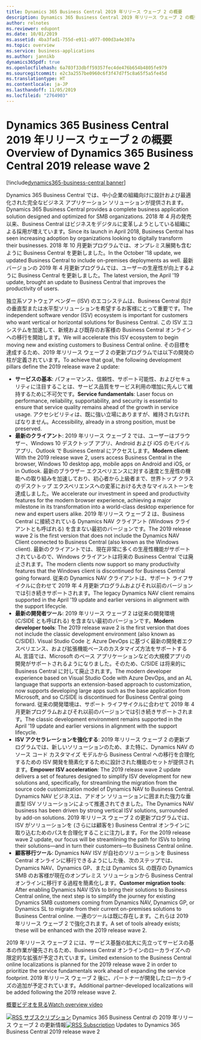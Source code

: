 ```yaml
---
title: Dynamics 365 Business Central 2019 年リリース ウェーブ 2 の概要
description: Dynamics 365 Business Central 2019 年リリース ウェーブ 2 の概要
author: relnotes
ms.reviewer: edupont
ms.date: 10/01/2019
ms.assetid: 4ba3fad1-755d-e911-a977-000d3a4e307a
ms.topic: overview
ms.service: business-applications
ms.author: jannikb
dynamics365pdf: true
ms.openlocfilehash: 6a703f33dbff59357fec4de476b654b4805fe979
ms.sourcegitcommit: e2c3a2557be0960c6f3f47d7f5c8a65f5a5fe45d
ms.translationtype: HT
ms.contentlocale: ja-JP
ms.lasthandoff: 11/05/2019
ms.locfileid: "2764903"
---
```

# <a name="overview-of-dynamics-365-business-central-2019-release-wave-2"></a><span data-ttu-id="27739-103">Dynamics 365 Business Central 2019 年リリース ウェーブ 2 の概要</span><span class="sxs-lookup"><span data-stu-id="27739-103">Overview of Dynamics 365 Business Central 2019 release wave 2</span></span>
[!include[dynamics365-business-central banner](../includes/dynamics365-business-central.md)]

<!--overview start-->
<span data-ttu-id="27739-104">Dynamics 365 Business Central では、中小企業の組織向けに設計および最適化された完全なビジネス アプリケーション ソリューションが提供されます。</span><span class="sxs-lookup"><span data-stu-id="27739-104">Dynamics 365 Business Central provides a complete business application solution designed and optimized for SMB organizations.</span></span> <span data-ttu-id="27739-105">2018 年 4 月の発売以来、Business Central はビジネスをデジタルに変革しようとしている組織による採用が増えています。</span><span class="sxs-lookup"><span data-stu-id="27739-105">Since its launch in April 2018, Business Central has seen increasing adoption by organizations looking to digitally transform their businesses.</span></span> <span data-ttu-id="27739-106">2018 年 10 月更新プログラムでは、オンプレミス展開も含むように Business Central を更新しました。</span><span class="sxs-lookup"><span data-stu-id="27739-106">In the October '18 update, we updated Business Central to include on-premises deployments as well.</span></span> <span data-ttu-id="27739-107">最新バージョンの 2019 年 4 月更新プログラムでは、ユーザーの生産性が向上するように Business Central を更新しました。</span><span class="sxs-lookup"><span data-stu-id="27739-107">The latest version, the April '19 update, brought an update to Business Central that improves the productivity of users.</span></span>

<span data-ttu-id="27739-108">独立系ソフトウェア ベンダー (ISV) のエコシステムは、Business Central 向けの垂直型または水平型ソリューションを希望するお客様にとって重要です。</span><span class="sxs-lookup"><span data-stu-id="27739-108">The independent software vendor (ISV) ecosystem is important for customers who want vertical or horizontal solutions for Business Central.</span></span> <span data-ttu-id="27739-109">この ISV エコシステムを加速して、新規および既存のお客様の Business Central オンラインへの移行を開始します。</span><span class="sxs-lookup"><span data-stu-id="27739-109">We will accelerate this ISV ecosystem to begin moving new and existing customers to Business Central online.</span></span> <span data-ttu-id="27739-110">その目標を達成するため、2019 年リリース ウェーブ 2 の更新プログラムでは以下の開発の柱が定義されています。</span><span class="sxs-lookup"><span data-stu-id="27739-110">To achieve that goal, the following development pillars define the 2019 release wave 2 update:</span></span>

- <span data-ttu-id="27739-111">**サービスの基本**: パフォーマンス、信頼性、サポート可能性、およびセキュリティに注目することは、サービス品質をサービス利用の増加に先んじて維持するために不可欠です。</span><span class="sxs-lookup"><span data-stu-id="27739-111">**Service fundamentals**: Laser focus on performance, reliability, supportability, and security is essential to ensure that service quality remains ahead of the growth in service usage.</span></span> <span data-ttu-id="27739-112">アクセシビリティは、既に強い立場にありますが、維持されなければなりません。</span><span class="sxs-lookup"><span data-stu-id="27739-112">Accessibility, already in a strong position, must be preserved.</span></span>
- <span data-ttu-id="27739-113">**最新のクライアント**: 2019 年リリース ウェーブ 2 では、ユーザーはブラウザー、Windows 10 デスクトップ アプリ、Android および iOS のモバイル アプリ、Outlook で Business Central にアクセスします。</span><span class="sxs-lookup"><span data-stu-id="27739-113">**Modern client**: With the 2019 release wave 2, users access Business Central in the browser, Windows 10 desktop app, mobile apps on Android and iOS, or in Outlook.</span></span> <span data-ttu-id="27739-114">最新のブラウザー エクスペリエンスに対する速度と生産性の機能への取り組みを加速しており、初心者から上級者まで、世界トップ クラスのデスクトップ エクスペリエンスへの変革における大きなマイルストーンを達成しました。</span><span class="sxs-lookup"><span data-stu-id="27739-114">We accelerate our investment in speed and productivity features for the modern browser experience, achieving a major milestone in its transformation into a world-class desktop experience for new and expert users alike.</span></span> <span data-ttu-id="27739-115">2019 年リリース ウェーブ 2 は、Business Central に接続されている Dynamics NAV クライアント (Windows クライアントとも呼ばれる) を含まない最初のバージョンです。</span><span class="sxs-lookup"><span data-stu-id="27739-115">The 2019 release wave 2 is the first version that does not include the Dynamics NAV Client connected to Business Central (also known as the Windows client).</span></span> <span data-ttu-id="27739-116">最新のクライアントでは、現在非常に多くの生産性機能がサポートされているので、Windows クライアントは将来の Business Central では廃止されます。</span><span class="sxs-lookup"><span data-stu-id="27739-116">The modern clients now support so many productivity features that the Windows client is discontinued for Business Central going forward.</span></span> <span data-ttu-id="27739-117">従来の Dynamics NAV クライアントは、サポート ライフサイクルに合わせて 2019 年 4 月更新プログラムおよびそれ以前のバージョンでは引き続きサポートされます。</span><span class="sxs-lookup"><span data-stu-id="27739-117">The legacy Dynamics NAV client remains supported in the April '19 update and earlier versions in alignment with the support lifecycle.</span></span>
- <span data-ttu-id="27739-118">**最新の開発者ツール**: 2019 年リリース ウェーブ 2 は従来の開発環境 (C/SIDE とも呼ばれる) を含まない最初のバージョンです。</span><span class="sxs-lookup"><span data-stu-id="27739-118">**Modern developer tools**: The 2019 release wave 2 is the first version that does not include the classic development environment (also known as C/SIDE).</span></span> <span data-ttu-id="27739-119">Visual Studio Code と Azure DevOps に基づく最新の開発者エクスペリエンス、および拡張機能ベースのカスタマイズ方法をサポートする AL 言語では、Microsoft のベース アプリケーションなどの大規模アプリの開発がサポートされるようになりました。そのため、C/SIDE は将来的に Business Central に対して廃止されます。</span><span class="sxs-lookup"><span data-stu-id="27739-119">The modern developer experience based on Visual Studio Code with Azure DevOps, and an AL language that supports an extension-based approach to customization, now supports developing large apps such as the base application from Microsoft, and so C/SIDE is discontinued for Business Central going forward.</span></span> <span data-ttu-id="27739-120">従来の開発環境は、サポート ライフサイクルに合わせて 2019 年 4 月更新プログラムおよびそれ以前のバージョンでは引き続きサポートされます。</span><span class="sxs-lookup"><span data-stu-id="27739-120">The classic development environment remains supported in the April '19 update and earlier versions in alignment with the support lifecycle.</span></span> 
- <span data-ttu-id="27739-121">**ISV アクセラレーションを強化する**: 2019 年リリース ウェーブ 2 の更新プログラムでは、新しいソリューションのため、また特に、Dynamics NAV のソース コード カスタマイズ モデルから Business Central への移行を合理化するための ISV 開発を簡素化するために設計された機能のセットが提供されます。</span><span class="sxs-lookup"><span data-stu-id="27739-121">**Empower ISV acceleration**: The 2019 release wave 2 update delivers a set of features designed to simplify ISV development for new solutions and, specifically, for streamlining the migration from the source code customization model of Dynamics NAV to Business Central.</span></span> <span data-ttu-id="27739-122">Dynamics NAV ビジネスは、アドオン ソリューションに囲まれた強力な垂直型 ISV ソリューションによって推進されてきました。</span><span class="sxs-lookup"><span data-stu-id="27739-122">The Dynamics NAV business has been driven by strong vertical ISV solutions, surrounded by add-on solutions.</span></span> <span data-ttu-id="27739-123">2019 年リリース ウェーブ 2 の更新プログラムでは、ISV がソリューションを (さらには顧客を) Business Central オンラインに取り込むためのパスを合理化することに注力します。</span><span class="sxs-lookup"><span data-stu-id="27739-123">For the 2019 release wave 2 update, our focus will be streamlining the path for ISVs to bring their solutions—and in turn their customers—to Business Central online.</span></span>
- <span data-ttu-id="27739-124">**顧客移行ツール**: Dynamics NAV ISV が自社のソリューションを Business Central オンラインに移行できるようにした後、次のステップでは、Dynamics NAV、Dynamics GP、または Dynamics SL の既存の Dynamics SMB のお客様が現在のオンプレミス ソリューションから Business Central オンラインに移行する過程を簡素化します。</span><span class="sxs-lookup"><span data-stu-id="27739-124">**Customer migration tools**: After enabling Dynamics NAV ISVs to bring their solutions to Business Central online, the next step is to simplify the journey for existing Dynamics SMB customers coming from Dynamics NAV, Dynamics GP, or Dynamics SL to migrate from their current on-premises solutions to Business Central online.</span></span> <span data-ttu-id="27739-125">一連のツールは既に存在します。これらは 2019 年リリース ウェーブ 2 で強化されます。</span><span class="sxs-lookup"><span data-stu-id="27739-125">A set of tools already exists; these will be enhanced with the 2019 release wave 2.</span></span>

<span data-ttu-id="27739-126">2019 年リリース ウェーブ 2 には、サービス基盤の拡大に先立ってサービスの基本の作業が優先されるため、Business Central オンラインのローカライズへの限定的な拡張が予定されています。</span><span class="sxs-lookup"><span data-stu-id="27739-126">Limited extension to the Business Central online localizations is planned for the 2019 release wave 2 in order to prioritize the service fundamentals work ahead of expanding the service footprint.</span></span> <span data-ttu-id="27739-127">2019 年リリース ウェーブ 2 後に、パートナーが開発したローカライズの追加が予定されています。</span><span class="sxs-lookup"><span data-stu-id="27739-127">Additional partner-developed localizations will be added following the 2019 release wave 2.</span></span>

[<span data-ttu-id="27739-128">概要ビデオを見る</span><span class="sxs-lookup"><span data-stu-id="27739-128">Watch overview video</span></span>](https://aka.ms/ROGBC19RW2ROV)

<span data-ttu-id="27739-129">[![RSS サブスクリプション](/dynamics365-release-plan/media/feed-icon.png "RSS サブスクリプション")](https://docs.microsoft.com/api/search/rss?locale=en-us&$filter=scopes%2Fany(t%3A%20t%20eq%20%27\dynamics365-business-central-192%27)) Dynamics 365 Business Central の 2019 年リリース ウェーブ 2 の更新情報</span><span class="sxs-lookup"><span data-stu-id="27739-129">[![RSS Subscription](/dynamics365-release-plan/media/feed-icon.png "RSS Subscription")](https://docs.microsoft.com/api/search/rss?locale=en-us&$filter=scopes%2Fany(t%3A%20t%20eq%20%27\dynamics365-business-central-192%27)) Updates to Dynamics 365 Business Central 2019 release wave 2</span></span>
<!--overview end-->